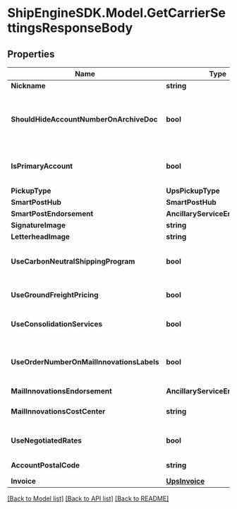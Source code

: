 # ShipEngineSDK.Model.GetCarrierSettingsResponseBody

## Properties

Name | Type | Description | Notes
------------ | ------------- | ------------- | -------------
**Nickname** | **string** | nickname | [optional] 
**ShouldHideAccountNumberOnArchiveDoc** | **bool** | Indicates if the account number should be hidden on the archive documentation | [optional] 
**IsPrimaryAccount** | **bool** | Indicates if this is the primary UPS account | [optional] 
**PickupType** | **UpsPickupType** |  | [optional] 
**SmartPostHub** | **SmartPostHub** |  | [optional] 
**SmartPostEndorsement** | **AncillaryServiceEndorsement** |  | [optional] 
**SignatureImage** | **string** |  | [optional] 
**LetterheadImage** | **string** |  | [optional] 
**UseCarbonNeutralShippingProgram** | **bool** | The use carbon neutral shipping program | [optional] 
**UseGroundFreightPricing** | **bool** | The use ground freight pricing | [optional] 
**UseConsolidationServices** | **bool** | The use consolidation services | [optional] 
**UseOrderNumberOnMailInnovationsLabels** | **bool** | The use order number on mail innovations labels | [optional] 
**MailInnovationsEndorsement** | **AncillaryServiceEndorsement** |  | [optional] 
**MailInnovationsCostCenter** | **string** | mail innovations cost center | [optional] 
**UseNegotiatedRates** | **bool** | The use negotiated rates | [optional] 
**AccountPostalCode** | **string** | account postal code | [optional] 
**Invoice** | [**UpsInvoice**](UpsInvoice.md) | The invoice | [optional] 

[[Back to Model list]](../README.md#documentation-for-models) [[Back to API list]](../README.md#documentation-for-api-endpoints) [[Back to README]](../README.md)

